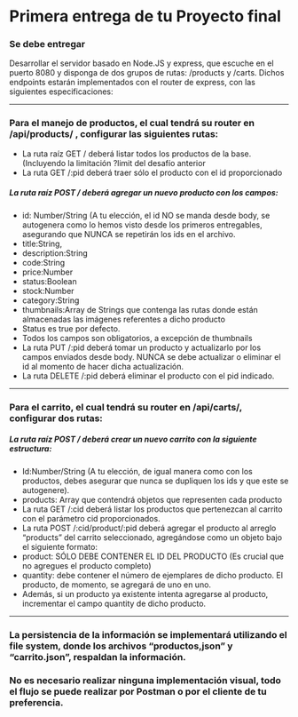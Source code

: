 # Primera entrega de tu Proyecto final

### Se debe entregar

Desarrollar el servidor basado en Node.JS y express, que escuche en el puerto 8080 y disponga de dos grupos de rutas: /products y /carts. Dichos endpoints estarán implementados con el router de express, con las siguientes especificaciones:

----

### Para el manejo de productos, el cual tendrá su router en /api/products/ , configurar las siguientes rutas:

- La ruta raíz GET / deberá listar todos los productos de la base. (Incluyendo la limitación ?limit del desafío anterior
- La ruta GET /:pid deberá traer sólo el producto con el id proporcionado

##### La ruta raíz POST / deberá agregar un nuevo producto con los campos:
- id: Number/String (A tu elección, el id NO se manda desde body, se autogenera como lo hemos visto desde los primeros entregables, asegurando que NUNCA se repetirán los ids en el archivo.
- title:String,
- description:String
- code:String
- price:Number
- status:Boolean
- stock:Number
- category:String
- thumbnails:Array de Strings que contenga las rutas donde están almacenadas las imágenes referentes a dicho producto
- Status es true por defecto.
- Todos los campos son obligatorios, a excepción de thumbnails
- La ruta PUT /:pid deberá tomar un producto y actualizarlo por los campos enviados desde body. NUNCA se debe actualizar o eliminar el id al momento de hacer dicha actualización.
- La ruta DELETE /:pid deberá eliminar el producto con el pid indicado. 

----

### Para el carrito, el cual tendrá su router en /api/carts/, configurar dos rutas:

##### La ruta raíz POST / deberá crear un nuevo carrito con la siguiente estructura:
- Id:Number/String (A tu elección, de igual manera como con los productos, debes asegurar que nunca se dupliquen los ids y que este se autogenere).
- products: Array que contendrá objetos que representen cada producto
- La ruta GET /:cid deberá listar los productos que pertenezcan al carrito con el parámetro cid proporcionados.
- La ruta POST  /:cid/product/:pid deberá agregar el producto al arreglo “products” del carrito seleccionado, agregándose como un objeto bajo el siguiente formato:
- product: SÓLO DEBE CONTENER EL ID DEL PRODUCTO (Es crucial que no agregues el producto completo)
- quantity: debe contener el número de ejemplares de dicho producto. El producto, de momento, se agregará de uno en uno.
- Además, si un producto ya existente intenta agregarse al producto, incrementar el campo quantity de dicho producto. 

----

### La persistencia de la información se implementará utilizando el file system, donde los archivos “productos,json” y “carrito.json”, respaldan la información.
### No es necesario realizar ninguna implementación visual, todo el flujo se puede realizar por Postman o por el cliente de tu preferencia.
